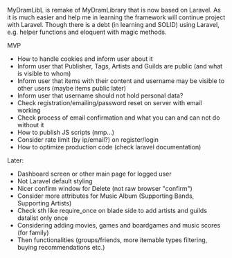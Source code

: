 MyDramLibL is remake of MyDramLibrary that is now based on Laravel.
As it is much easier and help me in learning the framework will continue project with Laravel.
Though there is a debt (in learning and SOLID) using Laravel, e.g. helper functions and eloquent with magic methods.

MVP
- How to handle cookies and inform user about it
- Inform user that Publisher, Tags, Artists and Guilds are public (and what is visible to whom)
- Inform user that items with their content and username may be visible to other users (maybe items public later)
- Inform user that username should not hold personal data?
- Check registration/emailing/password reset on server with email working
- Check process of email confirmation and what you can and can not do without it
- How to publish JS scripts (nmp...)
- Consider rate limit (by ip/email?) on register/login
- How to optimize production code (check laravel documentation)

Later:
- Dashboard screen or other main page for logged user
- Not Laravel default styling
- Nicer confirm window for Delete (not raw browser "confirm")
- Consider more attributes for Music Album (Supporting Bands, Supporting Artists)
- Check sth like require_once on blade side to add artists and guilds datalist only once
- Considering adding movies, games and boardgames and music scores (for family)
- Then functionalities (groups/friends, more itemable types filtering, buying recommendations etc.)
